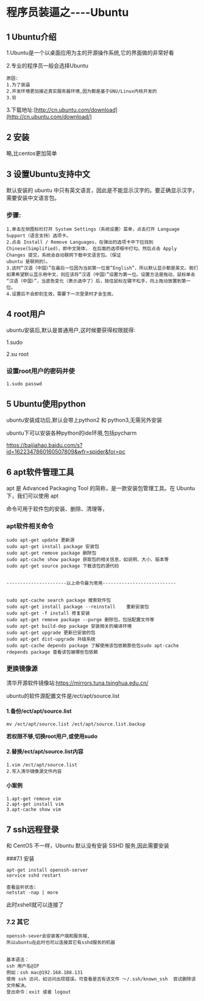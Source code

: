 # 程序员装逼之----Ubuntu

## 1 Ubuntu介绍

1.Ubuntu是一个以桌面应用为主的开源操作系统,它的界面做的非常好看

2.专业的程序员一般会选择Ubuntu

```
原因:
1.为了装逼
2.开发环境更加接近真实服务器环境,因为都是基于GNU/Linux内核开发的
3.穷
```

3.下载地址:[http://cn.ubuntu.com/download](http://cn.ubuntu.com/download/)



## 2 安装

略,比centos更加简单



## 3 设置Ubuntu支持中文

默认安装的
ubuntu 中只有英文语言，因此是不能显示汉字的。要正确显示汉字，需要安装中文语言包。

### 步骤:

```
1.单击左侧图标栏打开 System Settings（系统设置）菜单，点击打开 Language Support（语言支持）选项卡。
2.点击 Install / Remove Languages，在弹出的选项卡中下拉找到 Chinese(Simplified)，即中文简体， 在后面的选项框中打勾。然后点击 Apply Changes 提交，系统会自动联网下载中文语言包。（保证
ubuntu 是联网的）。
3.这时“汉语（中国）”在最后一位因为当前第一位是”English”，所以默认显示都是英文。我们如果希望默认显示用中文，则应该将“汉语（中国）”设置为第一位。设置方法是拖动，鼠标单击
“汉语（中国）”，当底色变化（表示选中了）后，按住鼠标左键不松手，向上拖动放置到第一位。
4.设置后不会即刻生效，需要下一次登录时才会生效。
```



## 4  root用户

ubuntu安装后,默认是普通用户,这时候要获得权限就得:

1.sudo

2.su root

 

### 设置root用户的密码并使

```
1.sudo passwd
```





## 5 Ubuntu使用python

ubuntu安装成功后,默认会带上python2 和 python3,无需另外安装

ubuntu下可以安装各种python的ide环境,包括pycharm

https://baijiahao.baidu.com/s?id=1622347860160507809&wfr=spider&for=pc





## 6 apt软件管理工具

apt 是 Advanced Packaging Tool 的简称，是一款安装包管理工具。在 Ubuntu 下，我们可以使用 apt

命令可用于软件包的安装、删除、清理等，



### apt软件相关命令

```
sudo apt-get update	更新源
sudo apt-get install package 安装包
sudo apt-get remove package 删除包
sudo apt-cache show package	获取包的相关信息，如说明、大小、版本等
sudo apt-get source package	下载该包的源代码


----------------------以上命令最为常用---------------------------


sudo apt-cache search package 搜索软件包
sudo apt-get install package --reinstall	重新安装包
sudo apt-get -f install	修复安装
sudo apt-get remove package --purge 删除包，包括配置文件等
sudo apt-get build-dep package 安装相关的编译环境
sudo apt-get upgrade 更新已安装的包
sudo apt-get dist-upgrade 升级系统
sudo apt-cache depends package 了解使用该包依赖那些包sudo apt-cache rdepends package 查看该包被哪些包依赖

```



### 更换镜像源

清华开源软件镜像站:https://mirrors.tuna.tsinghua.edu.cn/

ubuntu的软件源配置文件是/ect/apt/source.list



#### 1.备份/ect/apt/source.list

```
mv /ect/apt/source.list /ect/apt/source.list.backup
```

**若权限不够,切换root用户,或使用sudo**



#### 2.替换/ect/apt/source.list内容

```
1.vim /ect/apt/source.list
2.写入清华镜像源文件内容
```



#### 小案例

```
1.apt-get remove vim
2.apt-get install vim
3.apt-cache show vim
```



## 7 ssh远程登录

和 CentOS 不一样，Ubuntu 默认没有安装
SSHD 服务,因此需要安装



###7.1  安装

```
apt-get install openssh-server
service sshd restart

查看监听状态:
netstat -nap | more
```

此时xshell就可以连接了



### 7.2 其它

```
openssh-sever会安装客户端和服务端,
所以ubuntu在此时也可以连接其它有sshd服务的机器


基本语法：
ssh 用户名@IP
例如：ssh mac@192.168.188.131
使用 ssh 访问，如访问出现错误。可查看是否有该文件 ～/.ssh/known_ssh  尝试删除该文件解决。
登出命令：exit 或者 logout
```

